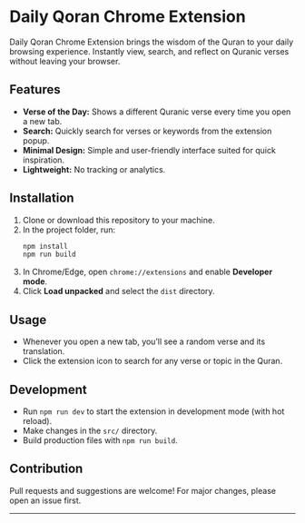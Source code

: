 # Daily Qoran Chrome Extension

Daily Qoran Chrome Extension brings the wisdom of the Quran to your daily browsing experience. Instantly view, search, and reflect on Quranic verses without leaving your browser.

## Features

- **Verse of the Day:** Shows a different Quranic verse every time you open a new tab.
- **Search:** Quickly search for verses or keywords from the extension popup.
- **Minimal Design:** Simple and user-friendly interface suited for quick inspiration.
- **Lightweight:** No tracking or analytics.

## Installation

1. Clone or download this repository to your machine.
2. In the project folder, run:
    ```bash
    npm install
    npm run build
    ```
3. In Chrome/Edge, open `chrome://extensions` and enable **Developer mode**.
4. Click **Load unpacked** and select the `dist` directory.

## Usage

- Whenever you open a new tab, you’ll see a random verse and its translation.
- Click the extension icon to search for any verse or topic in the Quran.

## Development

- Run `npm run dev` to start the extension in development mode (with hot reload).
- Make changes in the `src/` directory.
- Build production files with `npm run build`.

## Contribution

Pull requests and suggestions are welcome! For major changes, please open an issue first.

---
